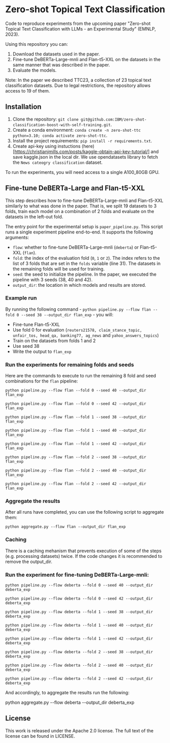 # Zero-shot Topical Text Classification
Code to reproduce experiments from the upcoming paper "Zero-shot Topical Text Classification with LLMs - an Experimental Study" (EMNLP, 2023).

Using this repository you can:

1. Download the datasets used in the paper.
2. Fine-tune DeBERTa-Large-mnli and Flan-t5-XXL on the datasets in the same manner that was described in the paper.
3. Evaluate the models.

Note: In the paper we described TTC23, a collection of 23 topical text classification datasets. Due to legal restrictions, the repository allows access to 19 of them.

## Installation

1. Clone the repository: `git clone git@github.com:IBM/zero-shot-classification-boost-with-self-training.git`.
2. Create a conda environment: `conda create -n zero-shot-ttc python=3.10; conda activate zero-shot-ttc`.
3. Install the project requirements: `pip install -r requirements.txt`.
4. Create api-key using instuctions (here)[https://christianjmills.com/posts/kaggle-obtain-api-key-tutorial/] and save kaggle.json in the local dir. We use opendatasets library to fetch the `News cateogry classification` dataset.

To run the experiments, you will need access to a single A100_80GB GPU.

## Fine-tune DeBERTa-Large and Flan-t5-XXL

This step describes how to fine-tune DeBERTa-Large-mnli and Flan-t5-XXL similarly to what was done in the paper. That is, we split 19 datasets to 3 folds, train each model on a combination of 2 folds and evaluate on the datasets in the left-out fold.

The entry point for the experimental setup is `paper_pipeline.py`. This script runs a single experiment pipeline end-to-end. It supports the following arguments:

* `flow`: whether to fine-tune DeBERTa-Large-mnli (`deberta`) or Flan-t5-XXL (`flan`).
* `fold`: the index of the evaluation fold (`0`, `1` or `2`). The index refers to the list of 3 folds that are set in the `folds` variable (line 31). The datasets in the remaining folds will be used for training.
* `seed`: the seed to initialize the pipeline. In the paper, we executed the pipeline with 3 seeds (38, 40 and 42).
* `output_dir`: the location in which models and results are stored.

### Example run

By running the following command - `python pipeline.py --flow flan --fold 0 --seed 38 --output_dir flan_exp` - you will:

* Fine-tune Flan-t5-XXL
* Use fold 0 for evaluation (`reuters21578,
    claim_stance_topic,  unfair_tos, head_qa, banking77, ag_news` and `yahoo_answers_topics`) 
* Train on the datasets from folds 1 and 2
* Use seed 38
* Write the output to `flan_exp`

### Run the experiments for remaining folds and seeds

Here are the commands to execute to run the remaining 8 fold and seed combinations for the `flan` pipeline:

`python pipeline.py --flow flan --fold 0 --seed 40 --output_dir flan_exp`

`python pipeline.py --flow flan --fold 0 --seed 42 --output_dir flan_exp`

`python pipeline.py --flow flan --fold 1 --seed 38 --output_dir flan_exp`

`python pipeline.py --flow flan --fold 1 --seed 40 --output_dir flan_exp`

`python pipeline.py --flow flan --fold 1 --seed 42 --output_dir flan_exp`

`python pipeline.py --flow flan --fold 2 --seed 38 --output_dir flan_exp`

`python pipeline.py --flow flan --fold 2 --seed 40 --output_dir flan_exp`

`python pipeline.py --flow flan --fold 2 --seed 42 --output_dir flan_exp`

### Aggregate the results

After all runs have completed, you can use the following script to aggregate them:

`python aggregate.py --flow flan --output_dir flan_exp`

### Caching

There is a caching mehanism that prevents execution of some of the steps (e.g. processing datasets) twice. If the code changes it is recommended to remove the output_dir.

### Run the experiment for fine-tuning DeBERTa-Large-mnli:

`python pipeline.py --flow deberta --fold 0 --seed 40 --output_dir deberta_exp`

`python pipeline.py --flow deberta --fold 0 --seed 42 --output_dir deberta_exp`

`python pipeline.py --flow deberta --fold 1 --seed 38 --output_dir deberta_exp`

`python pipeline.py --flow deberta --fold 1 --seed 40 --output_dir deberta_exp`

`python pipeline.py --flow deberta --fold 1 --seed 42 --output_dir deberta_exp`

`python pipeline.py --flow deberta --fold 2 --seed 38 --output_dir deberta_exp`

`python pipeline.py --flow deberta --fold 2 --seed 40 --output_dir deberta_exp`

`python pipeline.py --flow deberta --fold 2 --seed 42 --output_dir deberta_exp`

And accordingly, to aggregate the results run the following:

python aggregate.py --flow deberta --output_dir deberta_exp

## License

This work is released under the Apache 2.0 license. The full text of the license can be found in LICENSE.

